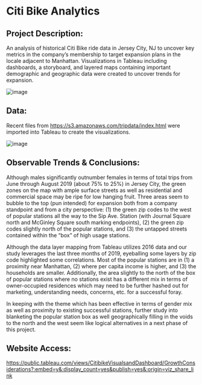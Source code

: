 # Citi Bike Analytics

## Project Description: 
An analysis of historical Citi Bike ride data in Jersey City, NJ to uncover key metrics in the company’s membership to target expansion plans in the locale adjacent to Manhattan. Visualizations in Tableau including dashboards, a storyboard, and layered maps containing important demographic and geographic data were created to uncover trends for expansion. 

![image](https://user-images.githubusercontent.com/51388767/70737406-6884b100-1ce0-11ea-9708-0efedb11628c.png)

## Data:
Recent files from https://s3.amazonaws.com/tripdata/index.html were imported into Tableau to create the visualizations. 

![image](https://user-images.githubusercontent.com/51388767/70737655-08dad580-1ce1-11ea-84c6-cef193654eec.png)



## Observable Trends & Conclusions:
Although males significantly outnumber females in terms of total trips from June through August 2019 (about 75% to 25%) in Jersey City, the green zones on the map with ample surface streets as well as residential and commercial space may be ripe for low hanging fruit. Three areas seem to bubble to the top (pun intended) for expansion both from a company standpoint and from a city perspective: (1) the green zip codes to the west of popular stations all the way to the Sip Ave. Station (with Journal Square north and McGinley Square south marking endpoints),  (2) the green zip codes slightly north of the popular stations, and (3) the untapped streets contained within the “box” of high usage stations. 

Although the data layer mapping from Tableau utilizes 2016 data and our study leverages the last three months of 2019, eyeballing some layers by zip code highlighted some correlations. Most of the popular stations are in (1) a proximity near Manhattan, (2) where per capita income is higher, and (3) the households are smaller. Additionally, the area slightly to the north of the box of popular stations where no stations exist has a different mix in terms of owner-occupied residences which may need to be further hashed out for marketing, understanding needs, concerns, etc. for a successful foray.

In keeping with the theme which has been effective in terms of gender mix as well as proximity to existing successful stations, further study into blanketing the popular station box as well geographically filling in the voids to the north and the west seem like logical alternatives in a next phase of this project. 


## Website Access:
https://public.tableau.com/views/CitibikeVisualsandDashboard/GrowthConsiderations?:embed=y&:display_count=yes&publish=yes&:origin=viz_share_link
